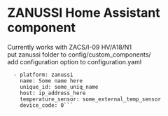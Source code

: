 # ZANUSSI Home Assistant component
Currently works with ZACS/I-09 HV/A18/N1<br>
put zanussi folder to config/custom_components/ <br>
add configuration option to configuration.yaml

```climate:
  - platform: zanussi
    name: Some name here
    unique_id: some_uniq_name
    host: ip_address_here
    temperature_sensor: some_external_temp_sensor
    device_code: 0```
